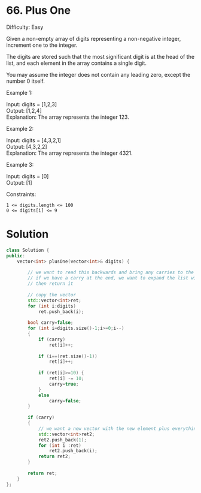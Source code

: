 # 66. Plus One
Difficulty: Easy  
  
Given a non-empty array of digits representing a non-negative integer, increment one to the integer.  
  
The digits are stored such that the most significant digit is at the head of the list, and each element in the array contains a single digit.  
  
You may assume the integer does not contain any leading zero, except the number 0 itself.  
  
  
Example 1:  
  
Input: digits = [1,2,3]  
Output: [1,2,4]  
Explanation: The array represents the integer 123.  
  
Example 2:  
  
Input: digits = [4,3,2,1]  
Output: [4,3,2,2]  
Explanation: The array represents the integer 4321.  
  
Example 3:  
  
Input: digits = [0]  
Output: [1]  
  
   
  
Constraints:  
  
    1 <= digits.length <= 100  
    0 <= digits[i] <= 9  
  
  
# Solution

```cpp
class Solution {
public:
    vector<int> plusOne(vector<int>& digits) {
        
        // we want to read this backwards and bring any carries to the front
        // if we have a carry at the end, we want to expand the list with an additional 1
        // then return it
        
        // copy the vector
        std::vector<int>ret;
        for (int i:digits)
            ret.push_back(i);
        
        bool carry=false;
        for (int i=digits.size()-1;i>=0;i--)
        {
            if (carry)
                ret[i]++;
            
            if (i==(ret.size()-1))
                ret[i]++;
            
            if (ret[i]>=10) {
                ret[i] -= 10;
                carry=true;
            }
            else
                carry=false;          
        }
        
        if (carry) 
        {
            // we want a new vector with the new element plus everything after
            std::vector<int>ret2;
            ret2.push_back(1);
            for (int i :ret)
                ret2.push_back(i);
            return ret2;
        }
        
        return ret;
    }
};
```
